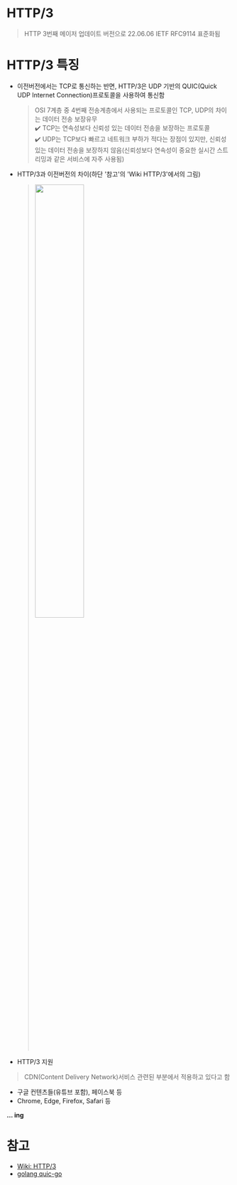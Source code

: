 # HTTP/3
> HTTP 3번째 메이저 업데이트 버전으로 22.06.06 IETF RFC9114 표준화됨

# HTTP/3 특징
+ 이전버전에서는 TCP로 통신하는 반면, HTTP/3은 UDP 기반의 QUIC(Quick UDP Internet Connection)프로토콜을 사용하여 통신함
   > OSI 7계층 중 4번째 전송계층에서 사용되는 프로토콜인 TCP, UDP의 차이는 데이터 전송 보장유무   
   > ✔️ TCP는 연속성보다 신뢰성 있는 데이터 전송을 보장하는 프로토콜   
   > ✔️ UDP는 TCP보다 빠르고 네트워크 부하가 적다는 장점이 있지만, 신뢰성있는 데이터 전송을 보장하지 않음(신뢰성보다 연속성이 중요한 실시간 스트리밍과 같은 서비스에 자주 사용됨)   

+ HTTP/3과 이전버전의 차이(하단 '참고'의 'Wiki HTTP/3'에서의 그림)
   > <img src="https://user-images.githubusercontent.com/72974863/210688335-c6ce67ff-0b82-459b-9e0e-53e95f26f3ce.png" width=50% height=50%>  


+ HTTP/3 지원
> CDN(Content Delivery Network)서비스 관련된 부분에서 적용하고 있다고 함
   + 구글 컨텐츠들(유튜브 포함), 페이스북 등
   + Chrome, Edge, Firefox, Safari 등

**... ing**


# 참고
+ [Wiki: HTTP/3](https://en.wikipedia.org/wiki/HTTP/3)
+ [golang quic-go](https://pkg.go.dev/github.com/lucas-clemente/quic-go#section-readme)
